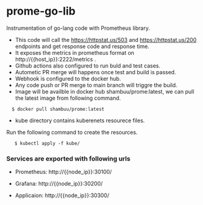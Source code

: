 # prome-go-lib
Instrumentation of go-lang code with Prometheus library.

* This code will call the https://httpstat.us/503 and https://httpstat.us/200 endpoints and get response code and response time.
* It exposes the metrics in prometheus format on http://{{host_ip}}:2222/metrics .
* Github actions also configured to run buld and test cases. 
* Autometic PR merge will happens once test and build is passed.
* Webhook is configured to the docker hub.
* Any code push or PR merge to main branch will triggre the build.
* Image will be availble in docker hub shambuu/prome:latest, we can pull the latest image from following command.
```
  $ docker pull shambuu/prome:latest
```
* kube directory contains kuberenets resourece files. 

Run the following command to create the resources.
```
   $ kubectl apply -f kube/
```
### Services are exported with following urls

- Prometheus: http://{{node_ip}}:30100/

- Grafana: http://{{node_ip}}:30200/

- Applicaion: http://{{node_ip}}:30300/
